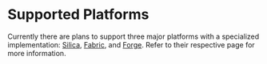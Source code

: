 # Supported Platforms

Currently there are plans to support three major platforms with a specialized implementation: [Silica](silica.md), [Fabric](fabric.md), and [Forge](forge.md). Refer to their respective page for more information.

